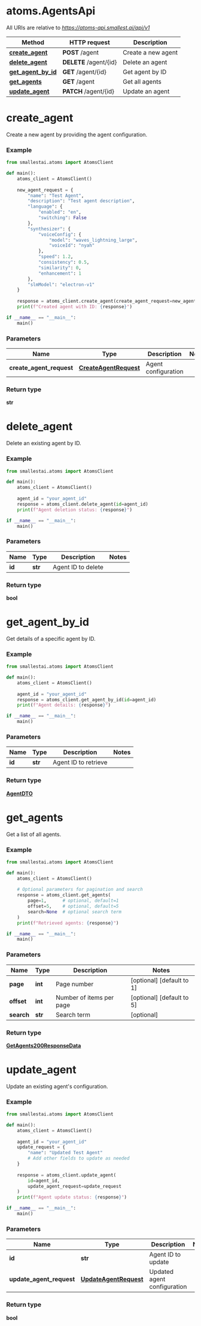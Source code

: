 # atoms.AgentsApi

All URIs are relative to *https://atoms-api.smallest.ai/api/v1*

Method | HTTP request | Description
------------- | ------------- | -------------
[**create_agent**](AgentsApi.md#create_agent) | **POST** /agent | Create a new agent
[**delete_agent**](AgentsApi.md#delete_agent) | **DELETE** /agent/{id} | Delete an agent
[**get_agent_by_id**](AgentsApi.md#get_agent_by_id) | **GET** /agent/{id} | Get agent by ID
[**get_agents**](AgentsApi.md#get_agents) | **GET** /agent | Get all agents
[**update_agent**](AgentsApi.md#update_agent) | **PATCH** /agent/{id} | Update an agent

# **create_agent**

Create a new agent by providing the agent configuration.

### Example

```python
from smallestai.atoms import AtomsClient

def main():
    atoms_client = AtomsClient()
    
    new_agent_request = {
        "name": "Test Agent",
        "description": "Test agent description",
        "language": {
            "enabled": "en",
            "switching": False
        },
        "synthesizer": {
            "voiceConfig": {
                "model": "waves_lightning_large",
                "voiceId": "nyah"
            },
            "speed": 1.2,
            "consistency": 0.5,
            "similarity": 0,
            "enhancement": 1
        },
        "slmModel": "electron-v1"
    }
    
    response = atoms_client.create_agent(create_agent_request=new_agent_request)
    print(f"Created agent with ID: {response}")

if __name__ == "__main__":
    main()
```

### Parameters

Name | Type | Description  | Notes
------------- | ------------- | ------------- | -------------
**create_agent_request** | [**CreateAgentRequest**](./models/CreateAgentRequest.md) | Agent configuration | 

### Return type

**str**

# **delete_agent**

Delete an existing agent by ID.

### Example

```python
from smallestai.atoms import AtomsClient

def main():
    atoms_client = AtomsClient()
    
    agent_id = "your_agent_id"
    response = atoms_client.delete_agent(id=agent_id)
    print(f"Agent deletion status: {response}")

if __name__ == "__main__":
    main()
```

### Parameters

Name | Type | Description  | Notes
------------- | ------------- | ------------- | -------------
**id** | **str** | Agent ID to delete | 

### Return type

**bool**

# **get_agent_by_id**

Get details of a specific agent by ID.

### Example

```python
from smallestai.atoms import AtomsClient

def main():
    atoms_client = AtomsClient()
    
    agent_id = "your_agent_id"
    response = atoms_client.get_agent_by_id(id=agent_id)
    print(f"Agent details: {response}")

if __name__ == "__main__":
    main()
```

### Parameters

Name | Type | Description  | Notes
------------- | ------------- | ------------- | -------------
**id** | **str** | Agent ID to retrieve | 

### Return type

[**AgentDTO**](./models/AgentDTO.md)

# **get_agents**

Get a list of all agents.

### Example

```python
from smallestai.atoms import AtomsClient

def main():
    atoms_client = AtomsClient()
    
    # Optional parameters for pagination and search
    response = atoms_client.get_agents(
        page=1,      # optional, default=1
        offset=5,    # optional, default=5
        search=None  # optional search term
    )
    print(f"Retrieved agents: {response}")

if __name__ == "__main__":
    main()
```

### Parameters

Name | Type | Description  | Notes
------------- | ------------- | ------------- | -------------
**page** | **int** | Page number | [optional] [default to 1]
**offset** | **int** | Number of items per page | [optional] [default to 5]
**search** | **str** | Search term | [optional]

### Return type

[**GetAgents200ResponseData**](./models/GetAgents200ResponseData.md)

# **update_agent**

Update an existing agent's configuration.

### Example

```python
from smallestai.atoms import AtomsClient

def main():
    atoms_client = AtomsClient()
    
    agent_id = "your_agent_id"
    update_request = {
        "name": "Updated Test Agent"
        # Add other fields to update as needed
    }
    
    response = atoms_client.update_agent(
        id=agent_id,
        update_agent_request=update_request
    )
    print(f"Agent update status: {response}")

if __name__ == "__main__":
    main()
```

### Parameters

Name | Type | Description  | Notes
------------- | ------------- | ------------- | -------------
**id** | **str** | Agent ID to update | 
**update_agent_request** | [**UpdateAgentRequest**](./models/UpdateAgentRequest.md) | Updated agent configuration | 

### Return type

**bool**

